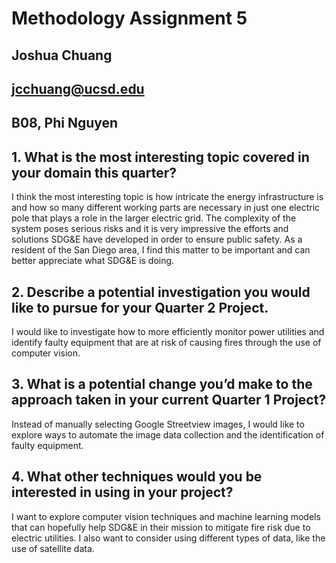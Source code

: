 # Methodology Assignment 5

## Joshua Chuang

## jcchuang@ucsd.edu

## B08, Phi Nguyen

## 1. What is the most interesting topic covered in your domain this quarter?
I think the most interesting topic is how intricate the energy infrastructure is and how so many different working parts are necessary in just one electric pole that plays a role in the larger electric grid. The complexity of the system poses serious risks and it is very impressive the efforts and solutions SDG&E have developed in order to ensure public safety. As a resident of the San Diego area, I find this matter to be important and can better appreciate what SDG&E is doing.

## 2. Describe a potential investigation you would like to pursue for your Quarter 2 Project.
I would like to investigate how to more efficiently monitor power utilities and identify faulty equipment that are at risk of causing fires through the use of computer vision.

## 3. What is a potential change you’d make to the approach taken in your current Quarter 1 Project?
Instead of manually selecting Google Streetview images, I would like to explore ways to automate the image data collection and the identification of faulty equipment.

## 4. What other techniques would you be interested in using in your project?
I want to explore computer vision techniques and machine learning models that can hopefully help SDG&E in their mission to mitigate fire risk due to electric utilities. I also want to consider using different types of data, like the use of satellite data.
